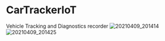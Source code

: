 # CarTrackerIoT
Vehicle Tracking and Diagnostics recorder
![20210409_201414](https://user-images.githubusercontent.com/40345758/114166368-faeaa280-9970-11eb-8046-6de91c700c91.jpg)
![20210409_201425](https://user-images.githubusercontent.com/40345758/114166372-fc1bcf80-9970-11eb-9a06-04a658da7ba0.jpg)
